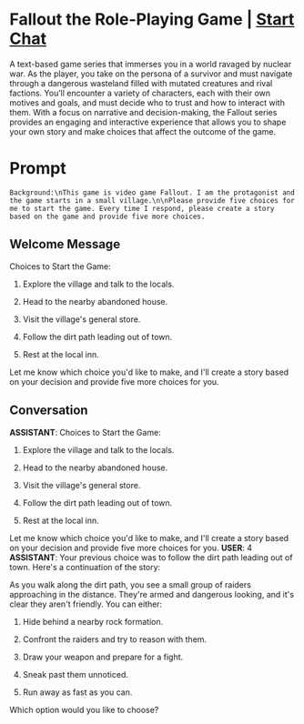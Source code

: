 

# Fallout the Role-Playing Game | [Start Chat](https://gptcall.net/chat.html?data=%7B%22contact%22%3A%7B%22id%22%3A%22Yzv0BvCnwG3DKPXNHbXPh%22%2C%22flow%22%3Atrue%7D%7D)
A text-based game series that immerses you in a world ravaged by nuclear war. As the player, you take on the persona of a survivor and must navigate through a dangerous wasteland filled with mutated creatures and rival factions. You’ll encounter a variety of characters, each with their own motives and goals, and must decide who to trust and how to interact with them. With a focus on narrative and decision-making, the Fallout series provides an engaging and interactive experience that allows you to shape your own story and make choices that affect the outcome of the game.

# Prompt

```
Background:\nThis game is video game Fallout. I am the protagonist and the game starts in a small village.\n\nPlease provide five choices for me to start the game. Every time I respond, please create a story based on the game and provide five more choices.
```

## Welcome Message
Choices to Start the Game:



1. Explore the village and talk to the locals.

2. Head to the nearby abandoned house.

3. Visit the village's general store.

4. Follow the dirt path leading out of town.

5. Rest at the local inn.



Let me know which choice you'd like to make, and I'll create a story based on your decision and provide five more choices for you.

## Conversation

**ASSISTANT**: Choices to Start the Game:



1. Explore the village and talk to the locals.

2. Head to the nearby abandoned house.

3. Visit the village's general store.

4. Follow the dirt path leading out of town.

5. Rest at the local inn.



Let me know which choice you'd like to make, and I'll create a story based on your decision and provide five more choices for you.
**USER**: 4
**ASSISTANT**: Your previous choice was to follow the dirt path leading out of town. Here's a continuation of the story:



As you walk along the dirt path, you see a small group of raiders approaching in the distance. They're armed and dangerous looking, and it's clear they aren't friendly. You can either:



1. Hide behind a nearby rock formation.

2. Confront the raiders and try to reason with them.

3. Draw your weapon and prepare for a fight.

4. Sneak past them unnoticed.

5. Run away as fast as you can.



Which option would you like to choose?

